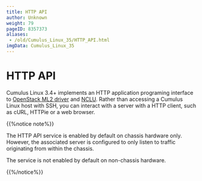 ```yaml
---
title: HTTP API
author: Unknown
weight: 79
pageID: 8357373
aliases:
 - /old/Cumulus_Linux_35/HTTP_API.html
imgData: Cumulus_Linux_35
---
```

# HTTP API

Cumulus Linux 3.4+ implements an HTTP application programing interface
to [OpenStack ML2
driver](/old/Cumulus_Linux_35/OpenStack_Neutron_ML2_and_Cumulus_Linux.html)
and
[NCLU](/old/Cumulus_Linux_35/Network_Command_Line_Utility_-_NCLU.html).
Rather than accessing a Cumulus Linux host with SSH, you can interact
with a server with a HTTP client, such as cURL, HTTPie or a web browser.

{{%notice note%}}

The HTTP API service is enabled by default on chassis hardware only.
However, the associated server is configured to only listen to traffic
originating from within the chassis.

The service is not enabled by default on non-chassis hardware.

{{%/notice%}}
